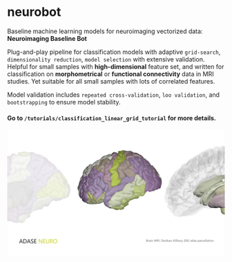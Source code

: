 # neurobot
Baseline machine learning models for neuroimaging vectorized data: **Neuroimaging Baseline Bot**

Plug-and-play pipeline for classification models with adaptive `grid-search`, `dimensionality reduction`,  `model selection` with extensive validation. Helpful for small samples with **high-dimensional** feature set, and written for classification on **morphometrical** or **functional connectivity** data in MRI studies. Yet suitable for all small samples with lots of correlated features.

Model validation includes `repeated cross-validation`, `loo validation`, and `bootstrapping` to ensure model stability.


#### Go to `/tutorials/classification_linear_grid_tutorial` for more details.



![img](https://github.com/adasegroup/adasegroup.github.io/blob/master/assets/img/neuro/mri_sketch_1.png)
